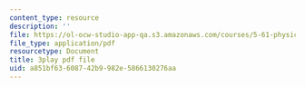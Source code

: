 ```yaml
---
content_type: resource
description: ''
file: https://ol-ocw-studio-app-qa.s3.amazonaws.com/courses/5-61-physical-chemistry-fall-2017/a851bf63608742b9982e5866130276aa_DpNZ70Uam0M.pdf
file_type: application/pdf
resourcetype: Document
title: 3play pdf file
uid: a851bf63-6087-42b9-982e-5866130276aa
---
```

